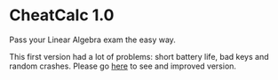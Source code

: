 # CheatCalc 1.0
Pass your Linear Algebra exam the easy way.  
  
This first version had a lot of problems: short battery life, bad keys and random crashes. Please go [here]() to see and improved version.